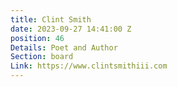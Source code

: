 ```yaml
---
title: Clint Smith
date: 2023-09-27 14:41:00 Z
position: 46
Details: Poet and Author
Section: board
Link: https://www.clintsmithiii.com
---
```


